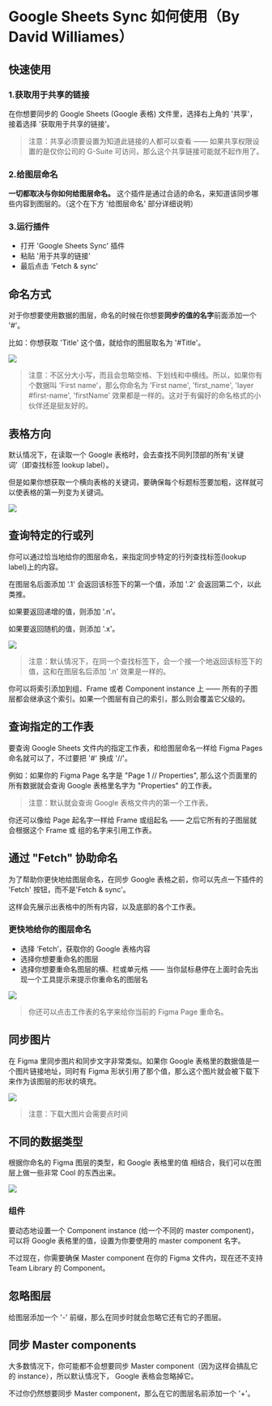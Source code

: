 
# Google Sheets Sync 如何使用（By David Williames）

## 快速使用

### 1.获取用于共享的链接

在你想要同步的 Google Sheets (Google 表格) 文件里，选择右上角的 '共享'，接着选择 '获取用于共享的链接'。

> 注意：共享必须要设置为知道此链接的人都可以查看 —— 如果共享权限设置的是仅你公司的 G-Suite 可访问，那么这个共享链接可能就不起作用了。

### 2.给图层命名

**一切都取决与你如何给图层命名。** 这个插件是通过合适的命名，来知道该同步哪些内容到图层的。（这个在下方 '给图层命名' 部分详细说明）

### 3.运行插件

- 打开 'Google Sheets Sync' 插件
- 粘贴 '用于共享的链接'
- 最后点击 'Fetch & sync'

## 命名方式

对于你想要使用数据的图层，命名的时候在你想要**同步的值的名字**前面添加一个 '#'。

比如：你想获取 'Title' 这个值，就给你的图层取名为 '#Title'。

![](images/1.png)

> 注意：不区分大小写，而且会忽略空格、下划线和中横线。所以，如果你有个数据叫 'First name'，那么你命名为 'First name', 'first_name', 'layer #first-name', 'firstName' 效果都是一样的。这对于有偏好的命名格式的小伙伴还是挺友好的。

## 表格方向

默认情况下，在读取一个 Google 表格时，会去查找不同列顶部的所有‘关键词’（即查找标签 lookup label）。

但是如果你想获取一个横向表格的关键词，要确保每个标题标签要加粗，这样就可以使表格的第一列变为关键词。

![](images/2.png)

## 查询特定的行或列

你可以通过恰当地给你的图层命名，来指定同步特定的行列查找标签(lookup label)上的内容。

在图层名后面添加 '.1' 会返回该标签下的第一个值，添加 '.2' 会返回第二个，以此类推。

如果要返回递增的值，则添加 '.n'。

如果要返回随机的值，则添加 '.x'。

![](images/3.png)

> 注意：默认情况下，在同一个查找标签下，会一个接一个地返回该标签下的值，这和在图层名后添加 '.n' 效果是一样的。

你可以将索引添加到组、Frame 或者 Component instance 上 —— 所有的子图层都会继承这个索引。如果一个图层有自己的索引，那么则会覆盖它父级的。

## 查询指定的工作表

要查询 Google Sheets 文件内的指定工作表，和给图层命名一样给 Figma Pages 命名就可以了，不过要把 '#' 换成 '//'。

例如：如果你的 Figma Page 名字是 "Page 1 // Properties", 那么这个页面里的所有数据就会查询 Google 表格里名字为 "Properties" 的工作表。

> 注意：默认就会查询 Google 表格文件内的第一个工作表。

你还可以像给 Page 起名字一样给 Frame 或组起名 —— 之后它所有的子图层就会根据这个 Frame 或 组的名字来引用工作表。

## 通过 "Fetch" 协助命名

为了帮助你更快地给图层命名，在同步 Google 表格之前，你可以先点一下插件的 'Fetch' 按钮，而不是'Fetch & sync'。

这样会先展示出表格中的所有内容，以及底部的各个工作表。

### 更快地给你的图层命名

- 选择 ‘Fetch’，获取你的 Google 表格内容
- 选择你想要重命名的图层
- 选择你想要重命名图层的横、栏或单元格 —— 当你鼠标悬停在上面时会先出现一个工具提示来提示你重命名的图层名

![](images/4.png)

> 你还可以点击工作表的名字来给你当前的 Figma Page 重命名。

## 同步图片

在 Figma 里同步图片和同步文字非常类似。如果你 Google 表格里的数据值是一个图片链接地址，同时有 Figma 形状引用了那个值，那么这个图片就会被下载下来作为该图层的形状的填充。

![](images/5.png)

> 注意：下载大图片会需要点时间

## 不同的数据类型

根据你命名的 Figma 图层的类型，和 Google 表格里的值 相结合，我们可以在图层上做一些非常 Cool 的东西出来。

![](images/6.png)

### 组件

要动态地设置一个 Component instance (给一个不同的 master component)，可以将 Google 表格里的值，设置为你要使用的 master component 名字。

不过现在，你需要确保 Master component 在你的 Figma 文件内，现在还不支持 Team Library 的 Component。

## 忽略图层

给图层添加一个 '-' 前缀，那么在同步时就会忽略它还有它的子图层。

## 同步 Master components

大多数情况下，你可能都不会想要同步 Master component（因为这样会搞乱它的 instance），所以默认情况下， Google 表格会忽略掉它。

不过你仍然想要同步 Master component，那么在它的图层名前添加一个 '+'。